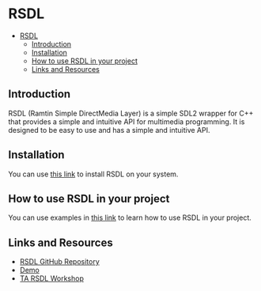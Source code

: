 # RSDL

- [RSDL](#rsdl)
  - [Introduction](#introduction)
  - [Installation](#installation)
  - [How to use RSDL in your project](#how-to-use-rsdl-in-your-project)
  - [Links and Resources](#links-and-resources)

## Introduction

RSDL (Ramtin Simple DirectMedia Layer) is a simple SDL2 wrapper for C++ that provides a simple and intuitive API for multimedia programming. It is designed to be easy to use and has a simple and intuitive API.

## Installation

You can use [this link](https://github.com/UTAP/RSDL/wiki/Installation) to install RSDL on your system.

## How to use RSDL in your project

You can use examples in [this link](https://github.com/UTAP/RSDL/wiki/Documentation) to learn how to use RSDL in your project.

## Links and Resources

- [RSDL GitHub Repository](https://github.com/UTAP/RSDL)
- [Demo](./Demo/)
- [TA RSDL Workshop](https://www.aparat.com/v/7jxiq)
